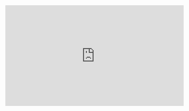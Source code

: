 <iframe width="560" height="315" src="https://www.youtube.com/embed/2uYKR5V-WF4?si=x9x_F-mo6qpirmbE" title="YouTube video player" frameborder="0" allow="accelerometer; autoplay; clipboard-write; encrypted-media; gyroscope; picture-in-picture; web-share" allowfullscreen></iframe>
